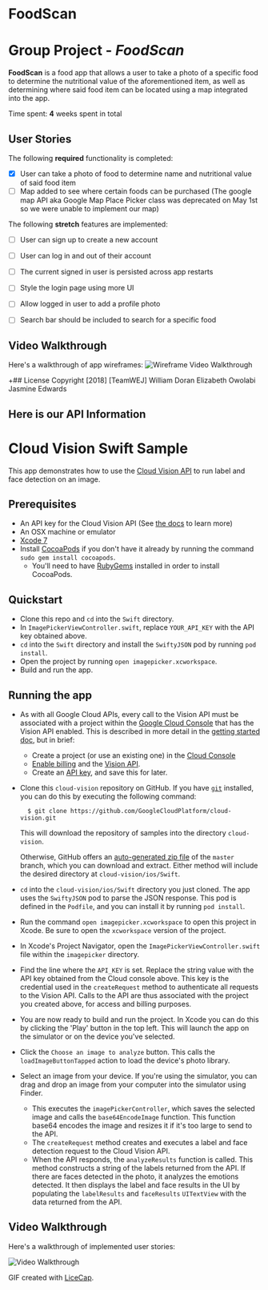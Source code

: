 # FoodScan
# Group Project - *FoodScan*

**FoodScan** is a food app that allows a user to take a photo of a specific food to determine the nutritional value of the aforementioned item, as well as determining where said food item can be located using a map integrated into the app.

Time spent: **4** weeks spent in total

## User Stories

The following **required** functionality is completed:


- [x] User can take a photo of food to determine name and nutritional value of said food item
- [ ] Map added to see where certain foods can be purchased (The google map  API aka Google Map Place Picker class was deprecated on May 1st so we were unable to implement our map) 

The following **stretch** features are implemented:

- [ ] User can sign up to create a new account
- [ ] User can log in and out of their account
- [ ] The current signed in user is persisted across app restarts
- [ ] Style the login page using more UI
- [ ] Allow logged in user to add a profile photo
- [ ] Search bar should be included to search for a specific food


## Video Walkthrough

Here's a walkthrough of app wireframes:
<img src='https://i.imgur.com/1PXLRLG.gif' title='Wireframe Video Walkthrough' width='' alt='Wireframe Video Walkthrough' />

+## License
Copyright [2018] [TeamWEJ]
William Doran
Elizabeth Owolabi
Jasmine Edwards


## Here is our API Information

# Cloud Vision Swift Sample

This app demonstrates how to use the [Cloud Vision API](https://cloud.google.com/vision/) to run label and face detection on an image.

## Prerequisites
- An API key for the Cloud Vision API (See
  [the docs][getting-started] to learn more)
- An OSX machine or emulator
- [Xcode 7][xcode]
- Install [CocoaPods][cocoapods] if you don't have it already by running the command `sudo gem install cocoapods`.
	- You'll need to have [RubyGems][rubygems] installed in order to install CocoaPods.

## Quickstart
- Clone this repo and `cd` into the `Swift` directory.
- In `ImagePickerViewController.swift`, replace `YOUR_API_KEY` with the API key obtained above.
- `cd` into the `Swift` directory and install the `SwiftyJSON` pod by running `pod install`.
- Open the project by running `open imagepicker.xcworkspace`.
- Build and run the app.


## Running the app

- As with all Google Cloud APIs, every call to the Vision API must be associated
  with a project within the [Google Cloud Console][cloud-console] that has the
  Vision API enabled. This is described in more detail in the [getting started
  doc][getting-started], but in brief:
  - Create a project (or use an existing one) in the [Cloud
    Console][cloud-console]
  - [Enable billing][billing] and the [Vision API][enable-vision].
  - Create an [API key][api-key], and save this for later.

- Clone this `cloud-vision` repository on GitHub. If you have [`git`][git] installed, you can do this by executing the following command:

        $ git clone https://github.com/GoogleCloudPlatform/cloud-vision.git

    This will download the repository of samples into the directory
    `cloud-vision`.

    Otherwise, GitHub offers an [auto-generated zip file][vision-zip] of the `master` branch, which you can download and extract. Either method will include the desired directory at
    `cloud-vision/ios/Swift`.

- `cd` into the `cloud-vision/ios/Swift` directory you just cloned. The app uses the `SwiftyJSON` pod to parse the JSON response. This pod is defined in the `Podfile`, and you can install it by running `pod install`.

- Run the command `open imagepicker.xcworkspace` to open this project in Xcode. Be sure to open the `xcworkspace` version of the project.

- In Xcode's Project Navigator, open the `ImagePickerViewController.swift` file within the `imagepicker` directory.

- Find the line where the `API_KEY` is set. Replace the string value with the API key obtained from the Cloud console above. This key is the credential used in the `createRequest` method to authenticate all requests to the Vision API. Calls to the API are thus associated with the project you created above, for access and billing purposes.

- You are now ready to build and run the project. In Xcode you can do this by clicking the 'Play' button in the top left. This will launch the app on the simulator or on the device you've selected.

- Click the `Choose an image to analyze` button. This calls the `loadImageButtonTapped` action to load the device's photo library.

- Select an image from your device. If you're using the simulator, you can drag and drop an image from your computer into the simulator using Finder.
	- This executes the `imagePickerController`, which saves the selected image and calls the `base64EncodeImage` function. This function base64 encodes the image and resizes it if it's too large to send to the API.
	- The `createRequest` method creates and executes a label and face detection request to the Cloud Vision API.
	- When the API responds, the `analyzeResults` function is called. This method constructs a string of the labels returned from the API. If there are faces detected in the photo, it analyzes the emotions detected. It then displays the label and face results in the UI by populating the `labelResults` and `faceResults` `UITextView` with the data returned from the API.

[vision-zip]: https://github.com/GoogleCloudPlatform/cloud-vision/archive/master.zip
[getting-started]: https://cloud.google.com/vision/docs/getting-started
[cloud-console]: https://console.cloud.google.com
[git]: https://git-scm.com/
[xcode]: https://developer.apple.com/xcode/
[billing]: https://console.cloud.google.com/billing?project=_
[enable-vision]: https://console.cloud.google.com/apis/api/vision.googleapis.com/overview?project=_
[api-key]: https://console.cloud.google.com/apis/credentials?project=_
[cocoapods]: https://cocoapods.org/
[rubygems]: https://rubygems.org/pages/download
## Video Walkthrough

Here's a walkthrough of implemented user stories:

<img src='https://i.imgur.com/WIMQkC1.gif' title='Video Walkthrough' width='' alt='Video Walkthrough' />

GIF created with [LiceCap](http://www.cockos.com/licecap/).
